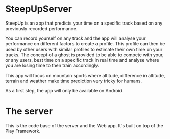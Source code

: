 # SteepUpServer

SteepUp is an app that predicts your time on a specific track based on any previously recorded performance.

You can record yourself on any track and the app will analyse your performance on different factors to create a profile. This profile can then be used by other users with similar profiles to estimate their own time on your tracks.
The concept of a ghost is provided to be able to compete with your, or any users, best time on a specific track in real time and analyse where you are losing time to then train accordingly.

This app will focus on mountain sports where altitude, difference in altitude, terrain and weather make time prediction very tricky for humans.

As a first step, the app will only be available on Android.

# The server

This is the code base of the server and the Web app. It's built on top of the Play Framework.
